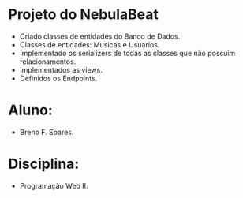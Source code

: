 # Projeto do NebulaBeat

* Criado classes de entidades do Banco de Dados.
* Classes de entidades: Musicas e Usuarios.
* Implementado os serializers de todas as classes que não possuim relacionamentos.
* Implementados as views.
* Definidos os Endpoints.

# Aluno:

* Breno F. Soares. 

# Disciplina:

* Programação Web II.
